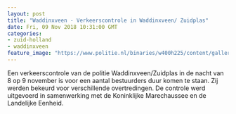 ```yaml
---
layout: post
title: "Waddinxveen - Verkeerscontrole in Waddinxveen/ Zuidplas"
date: Fri, 09 Nov 2018 10:31:00 GMT
categories: 
- zuid-holland 
- waddinxveen 
feature_image: "https://www.politie.nl/binaries/w400h225/content/gallery/politie/stockfotos/infra-en-voertuigen/auto-moet-motoragent-volgen.jpg"
---
```


Een verkeerscontrole van de politie Waddinxveen/Zuidplas in de nacht van 8 op 9 november is voor een aantal bestuurders duur komen te staan. Zij werden bekeurd voor verschillende overtredingen. De controle werd uitgevoerd in samenwerking met de Koninklijke Marechaussee en de Landelijke Eenheid.

